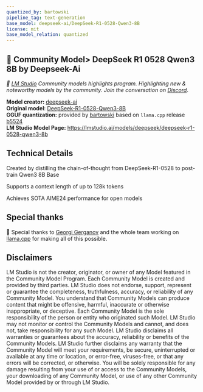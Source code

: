 ```yaml
---
quantized_by: bartowski
pipeline_tag: text-generation
base_model: deepseek-ai/DeepSeek-R1-0528-Qwen3-8B
license: mit
base_model_relation: quantized
---
```

## 💫 Community Model> DeepSeek R1 0528 Qwen3 8B by Deepseek-Ai

*👾 [LM Studio](https://lmstudio.ai) Community models highlights program. Highlighting new & noteworthy models by the community. Join the conversation on [Discord](https://discord.gg/aPQfnNkxGC)*.

**Model creator:** [deepseek-ai](https://huggingface.co/deepseek-ai)<br>
**Original model**: [DeepSeek-R1-0528-Qwen3-8B](https://huggingface.co/deepseek-ai/DeepSeek-R1-0528-Qwen3-8B)<br>
**GGUF quantization:** provided by [bartowski](https://huggingface.co/bartowski) based on `llama.cpp` release [b5524](https://github.com/ggerganov/llama.cpp/releases/tag/b5524)<br>
**LM Studio Model Page:** https://lmstudio.ai/models/deepseek/deepseek-r1-0528-qwen3-8b

## Technical Details

Created by distilling the chain-of-thought from DeepSeek-R1-0528 to post-train Qwen3 8B Base

Supports a context length of up to 128k tokens

Achieves SOTA AIME24 performance for open models

## Special thanks

🙏 Special thanks to [Georgi Gerganov](https://github.com/ggerganov) and the whole team working on [llama.cpp](https://github.com/ggerganov/llama.cpp/) for making all of this possible.

## Disclaimers

LM Studio is not the creator, originator, or owner of any Model featured in the Community Model Program. Each Community Model is created and provided by third parties. LM Studio does not endorse, support, represent or guarantee the completeness, truthfulness, accuracy, or reliability of any Community Model.  You understand that Community Models can produce content that might be offensive, harmful, inaccurate or otherwise inappropriate, or deceptive. Each Community Model is the sole responsibility of the person or entity who originated such Model. LM Studio may not monitor or control the Community Models and cannot, and does not, take responsibility for any such Model. LM Studio disclaims all warranties or guarantees about the accuracy, reliability or benefits of the Community Models.  LM Studio further disclaims any warranty that the Community Model will meet your requirements, be secure, uninterrupted or available at any time or location, or error-free, viruses-free, or that any errors will be corrected, or otherwise. You will be solely responsible for any damage resulting from your use of or access to the Community Models, your downloading of any Community Model, or use of any other Community Model provided by or through LM Studio.
